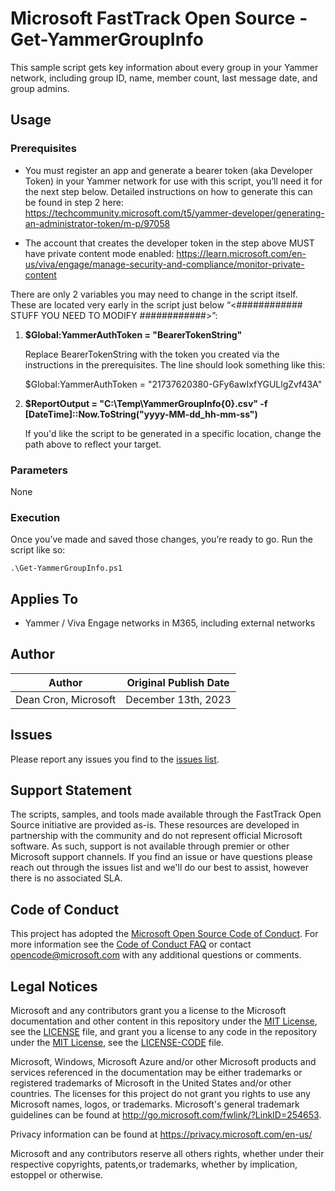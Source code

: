 # Microsoft FastTrack Open Source - Get-YammerGroupInfo

This sample script gets key information about every group in your Yammer network, including group ID, name, member count, last message date, and group admins.

## Usage

### Prerequisites

- You must register an app and generate a bearer token (aka Developer Token) in your Yammer network for use with this script, you’ll need it for the next step below.
  Detailed instructions on how to generate this can be found in step 2 here: https://techcommunity.microsoft.com/t5/yammer-developer/generating-an-administrator-token/m-p/97058

- The account that creates the developer token in the step above MUST have private content mode enabled:
  https://learn.microsoft.com/en-us/viva/engage/manage-security-and-compliance/monitor-private-content


There are only 2 variables you may need to change in the script itself. These are located very early in the script just below “<############    STUFF YOU NEED TO MODIFY    ############>”:

1. **$Global:YammerAuthToken = "BearerTokenString"**

	Replace BearerTokenString with the token you created via the instructions in the prerequisites. The line should look something like this:

    $Global:YammerAuthToken = "21737620380-GFy6awIxfYGULlgZvf43A"

2. **$ReportOutput = "C:\Temp\YammerGroupInfo{0}.csv" -f [DateTime]::Now.ToString("yyyy-MM-dd_hh-mm-ss")**

    If you'd like the script to be generated in a specific location, change the path above to reflect your target.

### Parameters

None

### Execution

Once you’ve made and saved those changes, you’re ready to go. Run the script like so:

	.\Get-YammerGroupInfo.ps1

## Applies To

- Yammer / Viva Engage networks in M365, including external networks

## Author

|Author|Original Publish Date
|----|--------------------------
|Dean Cron, Microsoft|December 13th, 2023|

## Issues

Please report any issues you find to the [issues list](../../../../issues).

## Support Statement

The scripts, samples, and tools made available through the FastTrack Open Source initiative are provided as-is. These resources are developed in partnership with the community and do not represent official Microsoft software. As such, support is not available through premier or other Microsoft support channels. If you find an issue or have questions please reach out through the issues list and we'll do our best to assist, however there is no associated SLA.

## Code of Conduct

This project has adopted the [Microsoft Open Source Code of Conduct](https://opensource.microsoft.com/codeofconduct/).
For more information see the [Code of Conduct FAQ](https://opensource.microsoft.com/codeofconduct/faq/) or
contact [opencode@microsoft.com](mailto:opencode@microsoft.com) with any additional questions or comments.

## Legal Notices

Microsoft and any contributors grant you a license to the Microsoft documentation and other content in this repository under the [MIT License](https://opensource.org/licenses/MIT), see the [LICENSE](LICENSE) file, and grant you a license to any code in the repository under the [MIT License](https://opensource.org/licenses/MIT), see the [LICENSE-CODE](LICENSE-CODE) file.

Microsoft, Windows, Microsoft Azure and/or other Microsoft products and services referenced in the documentation may be either trademarks or registered trademarks of Microsoft in the United States and/or other countries. The licenses for this project do not grant you rights to use any Microsoft names, logos, or trademarks. Microsoft's general trademark guidelines can be found at http://go.microsoft.com/fwlink/?LinkID=254653.

Privacy information can be found at https://privacy.microsoft.com/en-us/

Microsoft and any contributors reserve all others rights, whether under their respective copyrights, patents,or trademarks, whether by implication, estoppel or otherwise.
